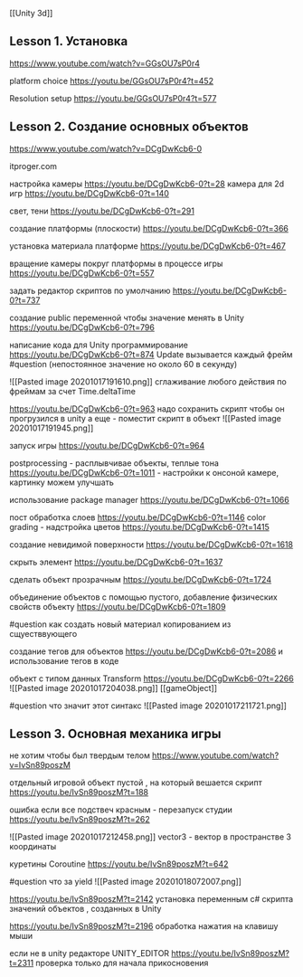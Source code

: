 [[Unity 3d]]

## Lesson 1. Установка
https://www.youtube.com/watch?v=GGsOU7sP0r4

platform choice https://youtu.be/GGsOU7sP0r4?t=452

Resolution setup https://youtu.be/GGsOU7sP0r4?t=577

## Lesson 2. Создание основных объектов
https://www.youtube.com/watch?v=DCgDwKcb6-0

itproger.com

настройка камеры https://youtu.be/DCgDwKcb6-0?t=28
камера для 2d игр https://youtu.be/DCgDwKcb6-0?t=140

свет, тени https://youtu.be/DCgDwKcb6-0?t=291

создание платформы (плоскости) https://youtu.be/DCgDwKcb6-0?t=366

установка материала платформе https://youtu.be/DCgDwKcb6-0?t=467

вращение камеры покруг платформы в процессе игры https://youtu.be/DCgDwKcb6-0?t=557

задать редактор скриптов по умолчанию https://youtu.be/DCgDwKcb6-0?t=737

создание public переменной чтобы значение менять в Unity https://youtu.be/DCgDwKcb6-0?t=796

написание кода для Unity программирование https://youtu.be/DCgDwKcb6-0?t=874
Update вызывается каждый фрейм #question (непостоянное значение но около 60 в секунду)

![[Pasted image 20201017191610.png]]
сглаживание любого действия по фреймам за счет Time.deltaTime

https://youtu.be/DCgDwKcb6-0?t=963 надо сохранить скрипт чтобы он прогрузился в unity
а еще - поместит скрипт в объект ![[Pasted image 20201017191945.png]]

запуск игры https://youtu.be/DCgDwKcb6-0?t=964 

postprocessing - расплывчивае объекты, теплые тона https://youtu.be/DCgDwKcb6-0?t=1011 - настройки к онсоной камере, картинку можем улучшать

использование package manager https://youtu.be/DCgDwKcb6-0?t=1066

пост обработка слоев https://youtu.be/DCgDwKcb6-0?t=1146
color grading - надстройка цветов https://youtu.be/DCgDwKcb6-0?t=1415

создание невидимой поверхности https://youtu.be/DCgDwKcb6-0?t=1618

скрыть элемент https://youtu.be/DCgDwKcb6-0?t=1637

сделать объект прозрачным https://youtu.be/DCgDwKcb6-0?t=1724

объединение объектов с помощью пустого, добавление физических свойств объекту https://youtu.be/DCgDwKcb6-0?t=1809

#question как создать новый материал копированием из сщуестввующего

создание тегов для объектов https://youtu.be/DCgDwKcb6-0?t=2086 и использование тегов в коде

объект с типом данных Transform https://youtu.be/DCgDwKcb6-0?t=2266
![[Pasted image 20201017204038.png]]
[[gameObject]]

#question что значит этот синтакс 
![[Pasted image 20201017211721.png]]

	
## Lesson 3. Основная механика игры 

не хотим чтобы был твердым телом 	https://www.youtube.com/watch?v=IvSn89poszM

отдельный игровой объект пустой , на который вешается скрипт https://youtu.be/IvSn89poszM?t=188

ошибка если все подствеч красным - перезапуск студии https://youtu.be/IvSn89poszM?t=262

![[Pasted image 20201017212458.png]]
vector3 - вектор в пространстве 3 координаты

куретины Coroutine
https://youtu.be/IvSn89poszM?t=642

#question что за yield
![[Pasted image 20201018072007.png]]

https://youtu.be/IvSn89poszM?t=2142
установка переменным c# скрипта значений объектов , созданных в Unity

https://youtu.be/IvSn89poszM?t=2196
обработка нажатия на клавишу мыши

если не в unity редакторе UNITY_EDITOR https://youtu.be/IvSn89poszM?t=2311
проверка только для начала прикосновения